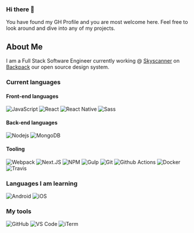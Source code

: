 ### Hi there 👋

You have found my GH Profile and you are most welcome here. Feel free to look around and dive into any of my projects.

## About Me

I am a Full Stack Software Engineer currently working @ [Skyscanner](https://github.com/Skyscanner) on [Backpack](https://backpack.github.io/) our open source design system.

### Current languages

  #### Front-end languages
  ![JavaScript](https://img.shields.io/badge/-JavaScript-black?style=flat-square&logo=javascript)
  ![React](https://img.shields.io/badge/-React-black?style=flat-square&logo=react)
  ![React Native](https://img.shields.io/badge/-React_Native-black?style=flat-square&logo=react)
  ![Sass](https://img.shields.io/badge/-Sass-black?style=flat-square&logo=sass&logoColor=%23CC6699)
  
  #### Back-end languages
  ![Nodejs](https://img.shields.io/badge/-Nodejs-black?style=flat-square&logo=Node.js)
  ![MongoDB](https://img.shields.io/badge/-MongoDB-black?style=flat-square&logo=mongodb)

  #### Tooling
  ![Webpack](https://img.shields.io/badge/-webpack-black?style=flat-square&logo=webpack)
  ![Next.JS](https://img.shields.io/badge/-next.js-black?style=flat-square&logo=next.js)
  ![NPM](https://img.shields.io/badge/-NPM-black?style=flat-square&logo=npm)
  ![Gulp](https://img.shields.io/badge/-gulp-black?style=flat-square&logo=gulp)
  ![Git](https://img.shields.io/badge/-Git-black?style=flat-square&logo=git)
  ![Github Actions](https://img.shields.io/badge/-Github_Actions-black?style=flat-square&logo=github)
  ![Docker](https://img.shields.io/badge/-Docker-black?style=flat-square&logo=docker)
  ![Travis](https://img.shields.io/badge/-Travis-black?style=flat-square&logo=travis)
  
### Languages I am learning
  
  ![Android](https://img.shields.io/badge/-Android-black?style=flat-square&logo=android)
  ![iOS](https://img.shields.io/badge/-iOS-black?style=flat-square&logo=swift)

### My tools
  
  ![GitHub](https://img.shields.io/badge/-GitHub-black?style=flat-square&logo=github)
  ![VS Code](https://img.shields.io/badge/-VSCode-black?style=flat-square&logo=visual-studio-code&logoColor=%23007ACC)
  ![iTerm](https://img.shields.io/badge/-iTerm-black?style=flat-square&logo=iTerm)
